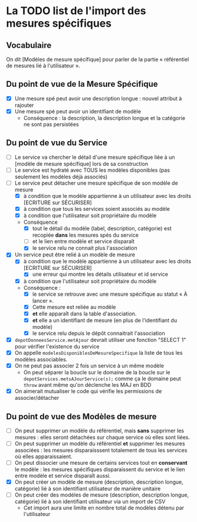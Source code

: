 # La TODO list de l'import des mesures spécifiques

## Vocabulaire

On dit [Modèles de mesure spécifique] pour parler de la partie « référentiel de mesures lié à l'utilisateur ».

## Du point de vue de la Mesure Spécifique

- [x] Une mesure spé peut avoir une description longue : nouvel attribut à rajouter
- [x] Une mesure spé peut avoir un identifiant de modèle
  - Conséquence : la description, la description longue et la catégorie ne sont pas persistées

## Du point de vue du Service

- [ ] Le service va chercher le détail d'une mesure spécifique liée à un [modèle de mesure spécifique] lors de sa construction
- [ ] Le service est hydraté avec TOUS les modèles disponibles (pas seulement les modèles déjà associés)
- [ ] Le service peut détacher une mesure spécifique de son modèle de mesure
  - [x] à condition que le modèle appartienne à un utilisateur avec les droits [ECRITURE sur SÉCURISER]
  - [x] à condition que tous les services soient associés au modèle
  - [x] à condition que l'utilisateur soit propriétaire du modèle
  - Conséquence
    - [x] tout le détail du modèle (label, description, catégorie) est recopiée **dans** les mesures spés du service
    - [ ] et le lien entre modèle et service disparaît
    - [x] le service relu ne connait plus l'association
- [x] Un service peut être relié à un modèle de mesure
  - [x] à condition que le modèle appartienne à un utilisateur avec les droits [ECRITURE sur SÉCURISER]
    - [x] une erreur qui montre les détails utilisateur et id service
  - [x] à condition que l'utilisateur soit propriétaire du modèle
  - Conséquence :
    - [x] le service se retrouve avec une mesure spécifique au statut « À lancer ».
    - [x] Cette mesure est reliée au modèle
    - [x] **et** elle apparaît dans la table d'association.
    - [x] **et** elle a un identifiant de mesure (en plus de l'identifiant du modèle)
    - [x] le service relu depuis le dépôt connaitrait l'association
- [x] `depotDonneesService.metAjour` devrait utiliser une fonction "SELECT 1" pour vérifier l'existence du service
- [x] On appelle `modelesDisponiblesDeMesureSpecifique` la liste de tous les modèles associables.
- [x] On ne peut pas associer 2 fois un service à un même modèle
  - On peut séparer la boucle sur le domaine de la boucle sur le `depotServices.metsAJourService(s);` comme ça le domaine peut `throw` avant même qu'on déclenche les MAJ en BDD
- [x] On aimerait mutualiser le code qui vérifie les permissions de associer/détacher

## Du point de vue des Modèles de mesure

- [ ] On peut supprimer un modèle du référentiel, mais **sans** supprimer les mesures : elles seront détachées sur chaque service où elles
      sont liées.
- [ ] On peut supprimer un modèle du référentiel **et** supprimer les mesures associées : les mesures disparaisssent totalement
      de tous les services où elles apparaissaient.
- [ ] On peut dissocier une mesure de certains services tout en **conservant** le modèle : les mesures spécifiques disparaissent du service
      et le lien entre modèle et service disparaît aussi.
- [x] On peut créer un modèle de mesure (description, description longue, catégorie) lié à son identifiant utilisateur de manière unitaire
- [ ] On peut créer des modèles de mesure (description, description longue, catégorie) lié à son identifiant utilisateur via un import de CSV
  - Cet import aura une limite en nombre total de modèles détenu par l'utilisateur
